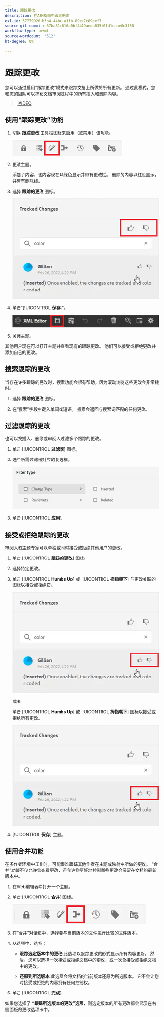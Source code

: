 ```yaml
---
title: 跟踪更改
description: 在AEM指南中跟踪更改
exl-id: 57779920-b3b4-44be-a1fb-89ea7c89eef7
source-git-commit: 67ba514616a0bf4449aeda035161d1caae0c3f50
workflow-type: tm+mt
source-wordcount: '512'
ht-degree: 0%

---
```


# 跟踪更改

您可以通过启用“跟踪更改”模式来跟踪文档上所做的所有更新。 通过此模式，您和您的团队可以捕获文档审阅过程中的所有插入和删除内容。

>[!VIDEO](https://video.tv.adobe.com/v/342763?quality=12&learn=on)

## 使用“跟踪更改”功能

1. 切换 **跟踪更改** 工具栏图标来启用（或禁用）该功能。

   ![跟踪更改](images/lesson-12/track-changes-icon.png)

1. 更改主题。

   添加了内容，该内容现在以绿色显示并带有更改栏。 删除的内容以红色显示，并带有删除线。

1. 选择 **跟踪的更改** 图标。

   ![全部接受/拒绝](images/lesson-12/accept-reject-all.png)

1. 单击“[!UICONTROL **保存**]”。

   ![保存图标](images/lesson-12/save-icon.png)

1. 关闭主题。

其他用户现在可以打开主题并查看现有的跟踪更改。 他们可以接受或拒绝更改并添加自己的更改。

## 搜索跟踪的更改

当存在许多跟踪的更改时，搜索功能会很有帮助，因为滚动浏览这些更改会非常耗时。

1. 选择 **跟踪的更改** 图标。

1. 在“搜索”字段中键入单词或短语。
搜索会返回与搜索词匹配的任何更改。

## 过滤跟踪的更改

也可以按插入、删除或审阅人过滤多个跟踪的更改。

1. 单击 [!UICONTROL **过滤器**] 图标。

1. 选中所需过滤器对应的复选框。

   ![过滤器UI](images/lesson-12/filter.png)

1. 单击 [!UICONTROL **应用**].

## 接受或拒绝跟踪的更改

审阅人和主题专家可以单独或同时接受或拒绝其他用户的更改。

1. 单击 [!UICONTROL **跟踪的更改**] 图标。

1. 选择特定更改。

1. 单击 [!UICONTROL **Humbs Up**] 或 [!UICONTROL **拇指朝下**] 与更改关联的图标以接受或拒绝它。

   ![接受/拒绝单个UI](images/lesson-12/accept-reject-single.png)

   或者

   单击 [!UICONTROL **Humbs Up**] 或 [!UICONTROL **拇指朝下**] 图标以接受或拒绝所有更改。

   ![接受/拒绝单个UI](images/lesson-12/accept-reject-single.png)

1. [!UICONTROL **保存**] 主题。

## 使用合并功能

在多作者环境中工作时，可能很难跟踪其他作者在主题或映射中所做的更改。 “合并”功能不仅允许您查看更改，还允许您更好地控制哪些更改会保留在文档的最新版本中。

1. 在Web编辑器中打开一个主题。

1. 单击 [!UICONTROL **合并**] 图标。

   ![“合并”图标](images/lesson-12/merge-icon.png)

1. 在“合并”对话框中，选择要与当前版本的文件进行比较的文件版本。

1. 从选项中，选择：

   - **跟踪选定版本中的更改**:此选项以跟踪更改的形式显示所有内容更新。 然后，您可以选择一次接受或拒绝文档中的更改，或一次全接受或拒绝文档中的更改。

   - **还原到所选版本**:此选项会将文档的当前版本还原为所选版本。 它不会让您对接受或拒绝的内容拥有任何控制权。

1. 单击 [!UICONTROL **完成**].

如果您选择了 **“跟踪所选版本的更改”选项**，则选定版本的所有更改都会显示在右侧面板的更改选项卡中。
